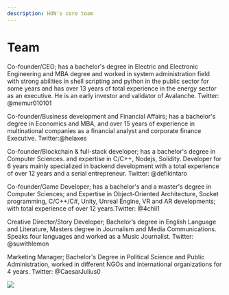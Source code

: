 ```yaml
---
description: HON's core team
---
```


# Team

Co-founder/CEO; has a bachelor's degree in Electric and Electronic Engineering and MBA degree and worked in system administration field with strong abilities in shell scripting and python in the public sector for some years and has over 13 years of total experience in the energy sector as an executive. He is an early investor and validator of Avalanche. Twitter: @memur010101

Co-founder/Business development and Financial Affairs; has a bachelor's degree in Economics and  MBA, and over 15 years of experience in multinational companies as a financial analyst and corporate finance Executive. Twitter:@helaxes

Co-founder/Blockchain & full-stack developer; has a bachelor's degree in Computer Sciences. and expertise in C/C++, Nodejs, Solidity. Developer for 6 years mainly specialized in backend development with a total experience of over 12 years and a serial entrepreneur. Twitter: @defikintaro

Co-founder/Game Developer; has a bachelor's and a master's degree in Computer Sciences; and Expertise in Object-Oriented Architecture, Socket programming, C/C++/C#, Unity, Unreal Engine, VR and AR developments; with total experience of over 12 years.Twitter: @4chil1

Creative Director/Story Developer; Bachelor’s degree in English Language and Literature, Masters degree in Journalism and Media Communications. Speaks four languages and worked as a Music Journalist. Twitter: @suwithlemon

Marketing Manager; Bachelor's Degree in Political Science and Public Administration, worked in different NGOs and international organizations for 4 years. Twitter: @CaesarJulius0



![](.gitbook/assets/MEMUR01\_SPLASHART\_1.jfif)
